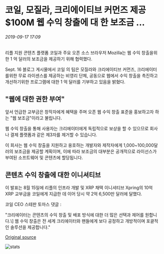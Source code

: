 # 코일, 모질라, 크리에이티브 커먼즈 제공 $100M 웹 수익 창출에 대 한 보조금 ...

###### 2019-09-17 17:09

리플 지원 콘텐츠 플랫폼 코일과 주요 오픈 소스 브라우저 Mozilla는 웹 수익 창출을위한 1 억 달러의 보조금을 제공하기 위해 협력했다.

Sept. 16 블로그 게시물에서 코일 의 팀은 모질라와 크리에이티브 커먼즈, 크리에이터를위한 무료 라이센스를 제공하는 비영리 단체, 공동으로 웹에서 수익 창출을 촉진하고 개선하기위한 프로그램에 대한 1 억 달러를 기부하고 있음을 밝혔다.

## "웹에 대한 권한 부여"

앞서 언급한 교부금은 창작자에게 혜택을 주며 오픈 웹 수익 창출 표준을 홍보하고자 하는 "웹 보조금"이라고 불립니다.

웹 수익 창출을 통해 사용자는 크리에이터에게 독립적으로 보상을 할 수 있으므로 회사 나 결제 플랫폼과 같은 제3자를 제거할 수 있습니다.

이 회사는 웹 수익 창출을 지원하고 옹호하는 개발자와 제작자에게 1,000~100,000달러의 보조금을 제공할 계획이며, 이에 따라 보조금의 대부분은 공개적으로 라이선스가 부여된 소프트웨어 및 콘텐츠에 할당됩니다.

## 콘텐츠 수익 창출에 대한 이니셔티브

이 발표는 8월 15일에 리플의 인프라 개발 및 XRP 채택 이니셔티브 Xpring의 10억 XRP 교부금을 코일에게 지급한 데 이어 당시 약 2억 6,500만 달러에 달했다.

코일 CEO 스테판 토마스 댓글 :

"크리에이터는 콘텐츠의 수익 창출 및 배포 방식에 대한 더 많은 선택과 제어를 원합니다.\\\] 웹 수익 창출은 전 세계 크리에이터와 팬들에게 보다 공정하고 개방적이며 포괄적인 솔루션을 제공합니다."

[Original source](https://cointelegraph.com/news/coil-mozilla-creative-commons-offer-100m-grant-for-web-monetization)

![stats](https://c.statcounter.com/11760860/0/a89fa40b/1/ "stats")